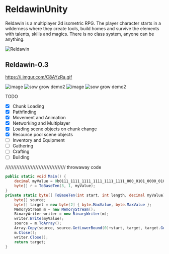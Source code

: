 # ReldawinUnity
Reldawin is a multiplayer 2d isometric RPG. The player character starts in a wilderness where they create tools, build homes and survive the elements with talents, skills and magics. There is no class system, anyone can be anything.

![Reldawin](https://i.imgur.com/38DS2Wp.png)

## Reldawin-0.3

https://i.imgur.com/C8AYzRa.gif

![image](https://github.com/ThimbleFire/Reldawin/assets/14812476/d34e4bc6-4a94-4d19-8afb-ec084a64c209)
![sow grow demo2](https://github.com/ThimbleFire/Reldawin/assets/14812476/1651338e-8964-45a3-8e7f-2a7eb7b19ead)
![image](https://github.com/ThimbleFire/Reldawin/assets/14812476/a5af8b0e-445d-4272-a300-cc4dca819bf9)
![sow grow demo2](https://github.com/ThimbleFire/Reldawin/assets/14812476/cd1e3840-ebfb-44a5-92d8-d30670bfe17b)



TODO
* [x] Chunk Loading
* [x] Pathfinding
* [x] Movement and Animation
* [x] Networking and Multiplayer
* [x] Loading scene objects on chunk change
* [x] Resource pool scene objects
* [ ] Inventory and Equipment
* [ ] Gathering
* [ ] Crafting
* [ ] Building

////////////////////////////////////// throwaway code

```c#
public static void Main() {
    decimal myValue = 0b0111_1111_1111_1111_1111_1111_000_0101_0000_0100_0000_0011_0000_0010_0000_0001;		
    byte[] r = ToBaseTen(3, 1, myValue);
}	
private static byte[] ToBaseTen(int start, int length, decimal myValue) {
    byte[] source;
    byte[] target = new byte[2] { byte.MaxValue, byte.MaxValue };
    MemoryStream m = new MemoryStream();
    BinaryWriter writer = new BinaryWriter(m);
    writer.Write(myValue);
    source = m.ToArray();
    Array.Copy(source, source.GetLowerBound(0)+start, target, target.GetLowerBound(0), length);
    m.Close();
    writer.Close();
    return target;
}
```
